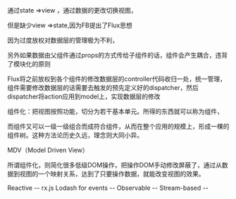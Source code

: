通过state =>view ，通过数据的更改切换视图，

但是缺少view =>state,因为FB提出了Flux思想

因为过度放权对数据层的管理极为不利，

另外如果数据由父组件通过props的方式传给子组件的话，组件会产生耦合，违背了模块化的原则

Flux将之前放权到各个组件的修改数据层的controller代码收归一处，统一管理，组件需要修改数据层的话需要去触发的预先定义好的dispatcher，然后dispatcher将action应用到model上，实现数据层的修改



组件化：把视图按照功能，切分为若干基本单元。所得的东西就可以称为组件，

而组件又可以一级一级组合而成符合组件，从而在整个应用的规模上，形成一棵的组件树。这种方法论历史久远，理念则大同小异。

MDV（Model Driven View）

所谓组件化，则简化很多低级DOM操作，把操作DOM手动修改屏蔽了，通过从数据到视图的一个映射关系，达到了只要操作数据，就能改变视图的效果。







Reactive -- rx.js
Lodash for events -- 
Observable  -- 
Stream-based  --   





